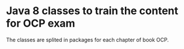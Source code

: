 # Java 8 classes to train the content for OCP exam

The classes are splited in packages for each chapter of book OCP.


